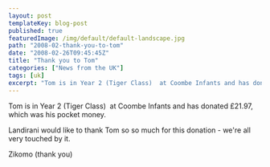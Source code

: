 ```yaml
---
layout: post
templateKey: blog-post
published: true
featuredImage: /img/default/default-landscape.jpg
path: "2008-02-thank-you-to-tom"
date: "2008-02-26T09:45:45Z"
title: "Thank you to Tom"
categories: ["News from the UK"]
tags: [uk]
excerpt: "Tom is in Year 2 (Tiger Class)  at Coombe Infants and has donated £21.97,  which was his pocket m..."
---
```


Tom is in Year 2 (Tiger Class)  at Coombe Infants and has donated £21.97,  which was his pocket money.

Landirani would like to thank Tom so so much for this donation - we're all very touched by it.

Zikomo (thank you)
